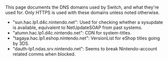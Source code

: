 This page documents the DNS domains used by Switch, and what they're
used for. Only HTTPS is used with these domains unless noted otherwise.

  - "sun.hac.lp1.d4c.nintendo.net": Used for checking whether a
    sysupdate is available, equivalent to NetUpdateSOAP from past
    systems.
  - "atumn.hac.lp1.d4c.nintendo.net": CDN for system-titles.
  - "tagaya.hac.lp1.eshop.nintendo.net": VersionList for eShop titles
    going by 3DS.
  - "dauth-lp1.ndas.srv.nintendo.net": Seems to break Nintendo-account
    related comms when blocked.
